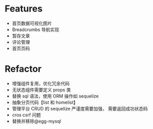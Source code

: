 # Features

- 首页数据可视化图片
- Breadcrumbs 导航实现
- 暂存文章
- 评论管理
- 首页页码

# Refactor

- 增强组件复用，优化冗余代码
- 无状态组件需要定义 props 类
- 替换 sql 语法，使用 ORM 操作如 sequelize
- 抽象分页代码【list 和 homelist】
- 管理平台 CRUD 的 sequelize 严谨度需要加强， 需要返回成功状态码
- cros csrf 问题
- 替换并移除@egg-mysql
